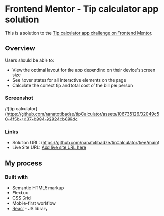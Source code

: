 # Frontend Mentor - Tip calculator app solution

This is a solution to the [Tip calculator app challenge on Frontend Mentor](https://www.frontendmentor.io/challenges/tip-calculator-app-ugJNGbJUX).

## Overview

Users should be able to:

- View the optimal layout for the app depending on their device's screen size
- See hover states for all interactive elements on the page
- Calculate the correct tip and total cost of the bill per person

### Screenshot

/![tip calculator](https://github.com/nanatotibadze/tipCalculator/assets/106735126/02049c50-4f5b-4d37-b884-92824cb689dc

### Links

- Solution URL: (https://github.com/nanatotibadze/tipCalculator/tree/main)
- Live Site URL: [Add live site URL here](https://your-live-site-url.com)

## My process

### Built with

- Semantic HTML5 markup
- Flexbox
- CSS Grid
- Mobile-first workflow
- [React](https://reactjs.org/) - JS library
